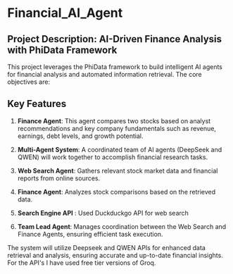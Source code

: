 # Financial_AI_Agent


## Project Description: AI-Driven Finance Analysis with PhiData Framework


This project leverages the PhiData framework to build intelligent AI agents for financial analysis and automated information retrieval. The core objectives are:

## Key Features

1. **Finance Agent**: This agent compares two stocks based on analyst recommendations and key company fundamentals such as revenue, earnings, debt levels, and growth potential.

2. **Multi-Agent System**: A coordinated team of AI agents (DeepSeek and QWEN) will work together to accomplish financial research tasks.

3. **Web Search Agent**: Gathers relevant stock market data and financial reports from online sources.

4. **Finance Agent**: Analyzes stock comparisons based on the retrieved data.

5. **Search Engine API** : Used Duckduckgo API for web search

6. **Team Lead Agent**: Manages coordination between the Web Search and Finance Agents, ensuring efficient task execution.


The system will utilize Deepseek and QWEN APIs for enhanced data retrieval and analysis, ensuring accurate and up-to-date financial insights. For the API's I have used free tier versions of Groq.
